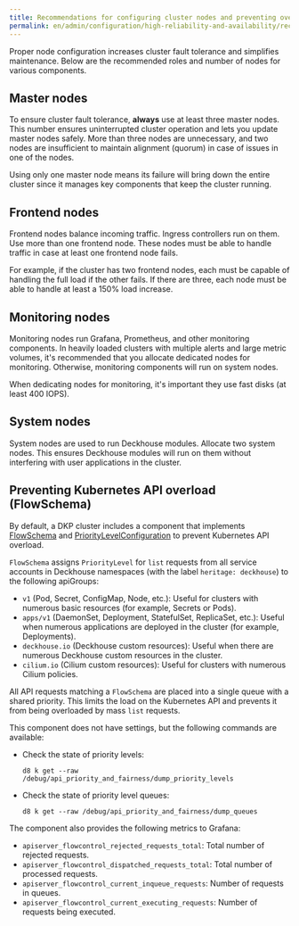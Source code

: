 ```yaml
---
title: Recommendations for configuring cluster nodes and preventing overload
permalink: en/admin/configuration/high-reliability-and-availability/recommendations.html
---
```


Proper node configuration increases cluster fault tolerance and simplifies maintenance.
Below are the recommended roles and number of nodes for various components.

## Master nodes

To ensure cluster fault tolerance, **always** use at least three master nodes.
This number ensures uninterrupted cluster operation and lets you update master nodes safely.
More than three nodes are unnecessary,
and two nodes are insufficient to maintain alignment (quorum) in case of issues in one of the nodes.

Using only one master node means its failure will bring down the entire cluster
since it manages key components that keep the cluster running.

## Frontend nodes

Frontend nodes balance incoming traffic.
Ingress controllers run on them.
Use more than one frontend node.
These nodes must be able to handle traffic in case at least one frontend node fails.

For example, if the cluster has two frontend nodes, each must be capable of handling the full load if the other fails.
If there are three, each node must be able to handle at least a 150% load increase.

## Monitoring nodes

Monitoring nodes run Grafana, Prometheus, and other monitoring components.
In heavily loaded clusters with multiple alerts and large metric volumes,
it's recommended that you allocate dedicated nodes for monitoring.
Otherwise, monitoring components will run on system nodes.

When dedicating nodes for monitoring, it's important they use fast disks (at least 400 IOPS).

## System nodes

System nodes are used to run Deckhouse modules.
Allocate two system nodes.
This ensures Deckhouse modules will run on them without interfering with user applications in the cluster.

## Preventing Kubernetes API overload (FlowSchema)

By default, a DKP cluster includes a component that implements [FlowSchema](https://kubernetes.io/docs/concepts/cluster-administration/flow-control/#flowschema) and [PriorityLevelConfiguration](https://kubernetes.io/docs/concepts/cluster-administration/flow-control/#prioritylevelconfiguration) to prevent Kubernetes API overload.

`FlowSchema` assigns `PriorityLevel` for `list` requests from all service accounts in Deckhouse namespaces
(with the label `heritage: deckhouse`) to the following apiGroups:

- `v1` (Pod, Secret, ConfigMap, Node, etc.):
  Useful for clusters with numerous basic resources (for example, Secrets or Pods).
- `apps/v1` (DaemonSet, Deployment, StatefulSet, ReplicaSet, etc.):
  Useful when numerous applications are deployed in the cluster (for example, Deployments).
- `deckhouse.io` (Deckhouse custom resources): Useful when there are numerous Deckhouse custom resources in the cluster.
- `cilium.io` (Cilium custom resources): Useful for clusters with numerous Cilium policies.

All API requests matching a `FlowSchema` are placed into a single queue with a shared priority.
This limits the load on the Kubernetes API and prevents it from being overloaded by mass `list` requests.

This component does not have settings, but the following commands are available:

- Check the state of priority levels:

  ```shell
  d8 k get --raw /debug/api_priority_and_fairness/dump_priority_levels
  ```

- Check the state of priority level queues:

  ```shell
  d8 k get --raw /debug/api_priority_and_fairness/dump_queues
  ```

The component also provides the following metrics to Grafana:

- `apiserver_flowcontrol_rejected_requests_total`: Total number of rejected requests.
- `apiserver_flowcontrol_dispatched_requests_total`: Total number of processed requests.
- `apiserver_flowcontrol_current_inqueue_requests`: Number of requests in queues.
- `apiserver_flowcontrol_current_executing_requests`: Number of requests being executed.
